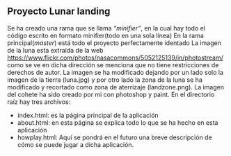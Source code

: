 ## Proyecto Lunar landing
Se ha creado una rama que se llama *“minifier”*, en la cual hay todo el código escrito en formato minifier(todo en una sola línea)
En la rama principal(*master*) está todo el proyecto perfectamente identado 
La imagen de la luna esta extraída de la web https://www.flickr.com/photos/nasacommons/5052125139/in/photostream/ como se ve en dicha dirección se menciona que no tiene restricciones de derechos de autor. La imagen se ha modificado dejando por un lado solo la imagen de la tierra (luna.jpg) y por otro lado la zona de la luna se ha modificado y recortado como zona de aterrizaje (landzone.png).
La imagen del cohete ha sido creado por mi con photoshop y paint.
En el directorio raíz hay tres archivos:
* index.html: es la página principal de la aplicación 
* about.html: en esta página se explica todo lo que se ha hecho en esta aplicación 
* howplay.html: Aquí se pondrá en el futuro una breve descripción de cómo se puede jugar a dicha aplicación.
